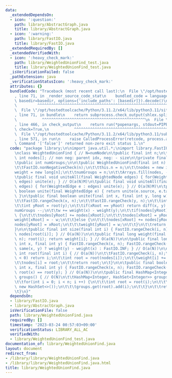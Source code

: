 ```yaml
---
data:
  _extendedDependsOn:
  - icon: ':question:'
    path: library/AbstractGraph.java
    title: library/AbstractGraph.java
  - icon: ':warning:'
    path: library/FastIO.java
    title: library/FastIO.java
  _extendedRequiredBy: []
  _extendedVerifiedWith:
  - icon: ':heavy_check_mark:'
    path: library/WeightedUnionFind_test.java
    title: library/WeightedUnionFind_test.java
  _isVerificationFailed: false
  _pathExtension: java
  _verificationStatusIcon: ':heavy_check_mark:'
  attributes: {}
  bundledCode: "Traceback (most recent call last):\n  File \"/opt/hostedtoolcache/Python/3.11.2/x64/lib/python3.11/site-packages/onlinejudge_verify/documentation/build.py\"\
    , line 71, in _render_source_code_stat\n    bundled_code = language.bundle(stat.path,\
    \ basedir=basedir, options={'include_paths': [basedir]}).decode()\n          \
    \         ^^^^^^^^^^^^^^^^^^^^^^^^^^^^^^^^^^^^^^^^^^^^^^^^^^^^^^^^^^^^^^^^^^^^^^^^^^^^^^^^^\n\
    \  File \"/opt/hostedtoolcache/Python/3.11.2/x64/lib/python3.11/site-packages/onlinejudge_verify/languages/user_defined.py\"\
    , line 71, in bundle\n    return subprocess.check_output(shlex.split(command))\n\
    \           ^^^^^^^^^^^^^^^^^^^^^^^^^^^^^^^^^^^^^^^^^^^^^\n  File \"/opt/hostedtoolcache/Python/3.11.2/x64/lib/python3.11/subprocess.py\"\
    , line 466, in check_output\n    return run(*popenargs, stdout=PIPE, timeout=timeout,\
    \ check=True,\n           ^^^^^^^^^^^^^^^^^^^^^^^^^^^^^^^^^^^^^^^^^^^^^^^^^^^^^^^^^\n\
    \  File \"/opt/hostedtoolcache/Python/3.11.2/x64/lib/python3.11/subprocess.py\"\
    , line 571, in run\n    raise CalledProcessError(retcode, process.args,\nsubprocess.CalledProcessError:\
    \ Command '['false']' returned non-zero exit status 1.\n"
  code: "package library;\n\nimport java.util.*;\nimport library.FastIO;\nimport library.AbstractGraph;\n\
    \nclass WeightedUnionFind { // N=numNode\n\tpublic final int n;\n\tprivate final\
    \ int nodes[]; // non neg: parent idx, neg: - size\n\tprivate final long weight[];\n\
    \tpublic int numGroups;\n\n\tpublic WeightedUnionFind(final int n) { // O(N)\n\
    \t\tFastIO.nonNegativeCheck(n);\n\t\tthis.n = n;\n\t\tnodes = new int[n];\n\t\t\
    weight = new long[n];\n\t\tnumGroups = n;\n\t\tArrays.fill(nodes, -1);\n\t}\n\n\
    \tpublic final void uniteAll(final WeightedNode edges) { for(WeightedEdge e :\
    \ edges) unite(e); } // O(a(N)M)\n\tpublic final void uniteAll(final WeightedEdge[]\
    \ edges) { for(WeightedEdge e : edges) unite(e); } // O(a(N)M)\n\tpublic final\
    \ boolean unite(final WeightedEdge e) { return unite(e.source, e.target, e.cost);\
    \ }\n\tpublic final boolean unite(final int x, final int y, long w) { // O(a(N))\n\
    \t\tFastIO.rangeCheck(x, n);\n\t\tFastIO.rangeCheck(y, n);\n\t\tint xRoot = root(x);\n\
    \t\tint yRoot = root(y);\n\t\tif(xRoot == yRoot) return diff(x, y) == w;\n\t\t\
    numGroups --;\n\t\tw += weight(x) - weight(y);\n\t\tif(nodes[yRoot] < nodes[xRoot])\
    \ {\n\t\t\tnodes[yRoot] += nodes[xRoot];\n\t\t\tnodes[xRoot] = yRoot;\n\t\t\t\
    weight[xRoot] = - w;\n\t\t}else {\n\t\t\tnodes[xRoot] += nodes[yRoot];\n\t\t\t\
    nodes[yRoot] = xRoot;\n\t\t\tweight[yRoot] = w;\n\t\t}\n\t\treturn false;\n\t\
    }\n\n\tpublic final int size(final int i) { FastIO.rangeCheck(i, n); return -\
    \ nodes[root(i)]; } // O(a(N))\n\n\tpublic final long weight(final int i) { FastIO.rangeCheck(i,\
    \ n); root(i); return weight[i]; } // O(a(N))\n\n\tpublic final long diff(final\
    \ int x, final int y) { FastIO.rangeCheck(x, n); FastIO.rangeCheck(y, n); return\
    \ same(x, y) ? weight(y) - weight(x) : FastIO.INF; } // O(a(N))\n\n\tpublic final\
    \ int root(final int i) { // O(a(N))\n\t\tFastIO.rangeCheck(i, n);\n\t\tif(nodes[i]\
    \ < 0) return i;\n\t\tint root = root(nodes[i]);\n\t\tweight[i] += weight[nodes[i]];\n\
    \t\tnodes[i] = root;\n\t\treturn root;\n\t}\n\n\tpublic final boolean same(final\
    \ int x, final int y) { FastIO.rangeCheck(x, n); FastIO.rangeCheck(y, n); return\
    \ root(x) == root(y); } // O(a(N))\n\n\tpublic final HashMap<Integer, HashSet<Integer>>\
    \ groups() { // O(N)\n\t\tHashMap<Integer, HashSet<Integer>> groups = new HashMap<>();\n\
    \t\tfor(int i = 0; i < n; i ++) {\n\t\t\tint root = root(i);\n\t\t\tgroups.putIfAbsent(root,\
    \ new HashSet<>());\n\t\t\tgroups.get(root).add(i);\n\t\t}\n\t\treturn groups;\n\
    \t}\n}"
  dependsOn:
  - library/FastIO.java
  - library/AbstractGraph.java
  isVerificationFile: false
  path: library/WeightedUnionFind.java
  requiredBy: []
  timestamp: '2023-03-24 00:57:03+09:00'
  verificationStatus: LIBRARY_ALL_AC
  verifiedWith:
  - library/WeightedUnionFind_test.java
documentation_of: library/WeightedUnionFind.java
layout: document
redirect_from:
- /library/library/WeightedUnionFind.java
- /library/library/WeightedUnionFind.java.html
title: library/WeightedUnionFind.java
---
```

